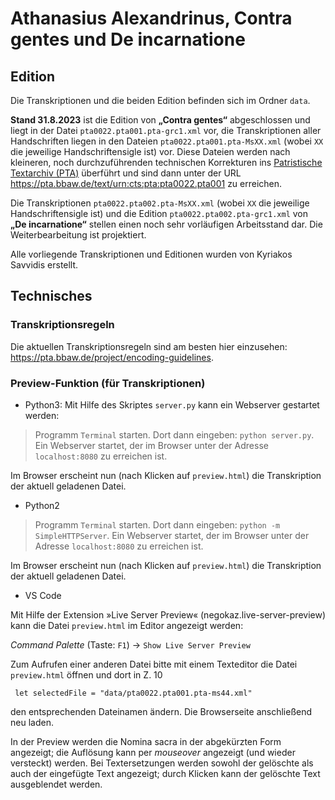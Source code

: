 # Athanasius Alexandrinus, Contra gentes und De incarnatione

## Edition

Die Transkriptionen und die beiden Edition befinden sich im Ordner `data`. 

**Stand 31.8.2023** ist die Edition von **„Contra gentes“** abgeschlossen und liegt in der Datei `pta0022.pta001.pta-grc1.xml` vor, die Transkriptionen aller Handschriften liegen in den Dateien `pta0022.pta001.pta-MsXX.xml` (wobei `XX` die jeweilige Handschriftensigle ist) vor. Diese Dateien werden nach kleineren, noch durchzuführenden technischen Korrekturen ins [Patristische Textarchiv (PTA)](https://pta.bbaw.de) überführt und sind dann unter der URL <https://pta.bbaw.de/text/urn:cts:pta:pta0022.pta001> zu erreichen.

Die Transkriptionen `pta0022.pta002.pta-MsXX.xml` (wobei `XX` die jeweilige Handschriftensigle ist) und die Edition `pta0022.pta002.pta-grc1.xml` von **„De incarnatione“** stellen einen noch sehr vorläufigen Arbeitsstand dar. Die Weiterbearbeitung ist projektiert. 

Alle vorliegende Transkriptionen und Editionen wurden von Kyriakos Savvidis erstellt.

## Technisches
### Transkriptionsregeln

Die aktuellen Transkriptionsregeln sind am besten hier einzusehen: https://pta.bbaw.de/project/encoding-guidelines.

### Preview-Funktion (für Transkriptionen)

- Python3: Mit Hilfe des Skriptes `server.py` kann ein Webserver gestartet werden:

> Programm `Terminal` starten. Dort dann eingeben: `python server.py`. 
> Ein Webserver startet, der im Browser unter der Adresse `localhost:8080` zu erreichen ist.

Im Browser erscheint nun (nach Klicken auf `preview.html`) die Transkription der aktuell geladenen Datei. 

- Python2

> Programm `Terminal` starten. Dort dann eingeben: `python -m SimpleHTTPServer`. 
> Ein Webserver startet, der im Browser unter der Adresse `localhost:8080` zu erreichen ist.

Im Browser erscheint nun (nach Klicken auf `preview.html`) die Transkription der aktuell geladenen Datei. 

- VS Code

Mit Hilfe der Extension »Live Server Preview« (negokaz.live-server-preview) kann die Datei `preview.html` im Editor angezeigt werden: 

*Command Palette* (Taste: `F1`) -> `Show Live Server Preview` 

Zum Aufrufen einer anderen Datei bitte mit einem Texteditor die Datei `preview.html` öffnen und dort in Z. 10

```  let selectedFile = "data/pta0022.pta001.pta-ms44.xml" ```

den entsprechenden Dateinamen ändern. Die Browserseite anschließend neu laden.

In der Preview werden die Nomina sacra in der abgekürzten Form angezeigt; die Auflösung kann per *mouseover* angezeigt (und wieder versteckt) werden. Bei Textersetzungen werden sowohl der gelöschte als auch der eingefügte Text angezeigt; durch Klicken kann der gelöschte Text ausgeblendet werden.